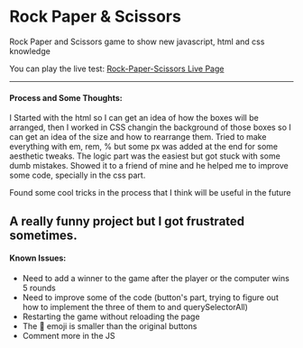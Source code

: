 

# Rock Paper & Scissors

Rock Paper and Scissors game to show new javascript, html and css knowledge 

You can play the live test: [Rock-Paper-Scissors Live Page](https://joaquinarruiz.github.io/rock-paper-scissors/)

-----
#### Process and Some Thoughts:
I Started with the html so I can get an idea of how the boxes will be arranged, then I worked in CSS changin the background of those boxes so I can get an idea of the size and how to rearrange them. Tried to make everything with em, rem, % but some px was added at the end for some aesthetic tweaks. The logic part was the easiest but got stuck with some dumb mistakes. Showed it to a friend of mine and he helped me to improve some code, specially in the css part.

Found some cool tricks in the process that I think will be useful in the future

A really funny project but I got frustrated sometimes.
-----

#### Known Issues:   
- Need to add a winner to the game after the player or the computer wins 5 rounds              
- Need to improve some of the code (button's part, trying to figure out how to implement the three of them to and querySelectorAll)
- Restarting the game without reloading the page
- The 🔁 emoji is smaller than the original buttons
- Comment more in the JS